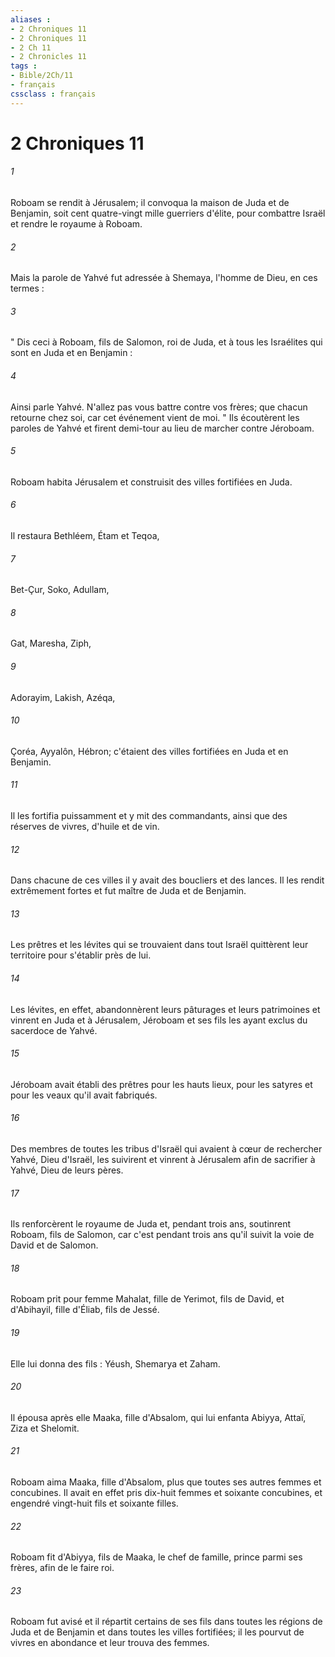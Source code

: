 ```yaml
---
aliases : 
- 2 Chroniques 11
- 2 Chroniques 11
- 2 Ch 11
- 2 Chronicles 11
tags : 
- Bible/2Ch/11
- français
cssclass : français
---
```


# 2 Chroniques 11

###### 1
Roboam se rendit à Jérusalem; il convoqua la maison de Juda et de Benjamin, soit cent quatre-vingt mille guerriers d'élite, pour combattre Israël et rendre le royaume à Roboam. 
###### 2
Mais la parole de Yahvé fut adressée à Shemaya, l'homme de Dieu, en ces termes : 
###### 3
" Dis ceci à Roboam, fils de Salomon, roi de Juda, et à tous les Israélites qui sont en Juda et en Benjamin : 
###### 4
Ainsi parle Yahvé. N'allez pas vous battre contre vos frères; que chacun retourne chez soi, car cet événement vient de moi. " Ils écoutèrent les paroles de Yahvé et firent demi-tour au lieu de marcher contre Jéroboam. 
###### 5
Roboam habita Jérusalem et construisit des villes fortifiées en Juda. 
###### 6
Il restaura Bethléem, Étam et Teqoa, 
###### 7
Bet-Çur, Soko, Adullam, 
###### 8
Gat, Maresha, Ziph, 
###### 9
Adorayim, Lakish, Azéqa, 
###### 10
Çoréa, Ayyalôn, Hébron; c'étaient des villes fortifiées en Juda et en Benjamin. 
###### 11
Il les fortifia puissamment et y mit des commandants, ainsi que des réserves de vivres, d'huile et de vin. 
###### 12
Dans chacune de ces villes il y avait des boucliers et des lances. Il les rendit extrêmement fortes et fut maître de Juda et de Benjamin. 
###### 13
Les prêtres et les lévites qui se trouvaient dans tout Israël quittèrent leur territoire pour s'établir près de lui. 
###### 14
Les lévites, en effet, abandonnèrent leurs pâturages et leurs patrimoines et vinrent en Juda et à Jérusalem, Jéroboam et ses fils les ayant exclus du sacerdoce de Yahvé. 
###### 15
Jéroboam avait établi des prêtres pour les hauts lieux, pour les satyres et pour les veaux qu'il avait fabriqués. 
###### 16
Des membres de toutes les tribus d'Israël qui avaient à cœur de rechercher Yahvé, Dieu d'Israël, les suivirent et vinrent à Jérusalem afin de sacrifier à Yahvé, Dieu de leurs pères. 
###### 17
Ils renforcèrent le royaume de Juda et, pendant trois ans, soutinrent Roboam, fils de Salomon, car c'est pendant trois ans qu'il suivit la voie de David et de Salomon. 
###### 18
Roboam prit pour femme Mahalat, fille de Yerimot, fils de David, et d'Abihayil, fille d'Éliab, fils de Jessé. 
###### 19
Elle lui donna des fils : Yéush, Shemarya et Zaham. 
###### 20
Il épousa après elle Maaka, fille d'Absalom, qui lui enfanta Abiyya, Attaï, Ziza et Shelomit. 
###### 21
Roboam aima Maaka, fille d'Absalom, plus que toutes ses autres femmes et concubines. Il avait en effet pris dix-huit femmes et soixante concubines, et engendré vingt-huit fils et soixante filles. 
###### 22
Roboam fit d'Abiyya, fils de Maaka, le chef de famille, prince parmi ses frères, afin de le faire roi. 
###### 23
Roboam fut avisé et il répartit certains de ses fils dans toutes les régions de Juda et de Benjamin et dans toutes les villes fortifiées; il les pourvut de vivres en abondance et leur trouva des femmes. 
